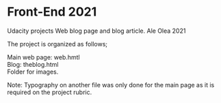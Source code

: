 # Front-End 2021
 Udacity projects
 Web blog page and blog article.
 Ale Olea 2021

 The project is organized as follows;

 Main web page: web.hmtl <br />
 Blog: theblog.html<br />
 Folder for images.

Note: Typography on another file was only done for the main page
as it is required on the project rubric. 
